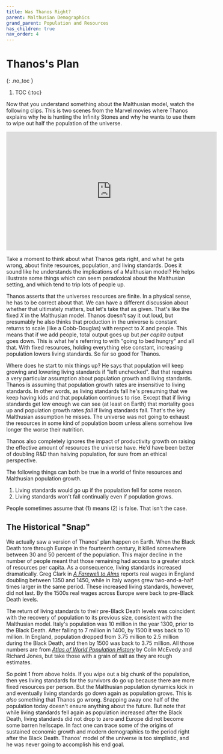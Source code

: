 ```yaml
---
title: Was Thanos Right?
parent: Malthusian Demographics
grand_parent: Population and Resources
has_children: true
nav_order: 4
---
```


# Thanos's Plan
{: .no_toc }

1. TOC 
{:toc}

Now that you understand something about the Malthusian model, watch the following clips. This is two scenes from the Marvel movies where Thanos explains why he is hunting the Infinity Stones and why he wants to use them to wipe out half the population of the universe.

<iframe width="560" height="315" src="https://www.youtube.com/embed/ISLaYHYTfPs?si=rEBevn8A0ULFO28V" title="YouTube video player" frameborder="0" allow="accelerometer; autoplay; clipboard-write; encrypted-media; gyroscope; picture-in-picture; web-share" allowfullscreen></iframe>

Take a moment to think about what Thanos gets right, and what he gets wrong, about finite resources, population, and living standards. Does it sound like he understands the implications of a Malthusian model? He helps illustrate some things which can seem paradoxical about the Malthusian setting, and which tend to trip lots of people up.

Thanos asserts that the universes resources are finite. In a physical sense, he has to be correct about that. We can have a different discussion about whether that ultimately matters, but let's take that as given. That's like the fixed $X$ in the Malthusian model. Thanos doesn't say it out loud, but presumably he also thinks that production in the universe is constant returns to scale (like a Cobb-Douglas) with respect to $X$ and people. This means that if we add people, total output goes up but *per capita* output goes down. This is what he's referring to with "going to bed hungry" and all that. With fixed resources, holding everything else constant, increasing population lowers living standards. So far so good for Thanos.

Where does he start to mix things up? He says that population will keep growing and lowering living standards if "left unchecked". But that requires a very particular assumption about population growth and living standards. Thanos is assuming that population growth rates are insensitive to living standards. In other words, as living standards fall he's presuming that we keep having kids and that population continues to rise. Except that if living standards get low enough we can see (at least on Earth) that mortality goes up and population growth rates *fall* if living standards fall. That's the key Malthusian assumption he misses. The universe was not going to exhaust the resources in some kind of population boom unless aliens somehow live longer the worse their nutrition. 

Thanos also completely ignores the impact of productivity growth on raising the effective amount of resources the universe have. He'd have been better of doubling R&D than halving population, for sure from an ethical perspective.

The following things can both be true in a world of finite resources and Malthusian population growth. 
1. Living standards would go up if the population fell for some reason. 
2. Living standards won't fall continually even if population grows. 

People sometimes assume that (1) means (2) is false. That isn't the case.

## The Historical "Snap"
We actually saw a version of Thanos' plan happen on Earth. When the Black Death tore through Europe in the fourteenth century, it killed somewhere between 30 and 50 percent of the population. This major decline in the number of people meant that those remaining had access to a greater stock of resources per capita. As a consequence, living standards increased dramatically. Greg Clark in [*A Farewell to Alms*](https://amzn.to/3GcoXTf) reports real wages in England doubling between 1350 and 1450, while in Italy wages grew two-and-a-half times larger in the same period. These increased living standards, however, did not last. By the 1500s real wages across Europe were back to pre-Black Death levels.

The return of living standards to their pre-Black Death levels was coincident with the recovery of population to its previous size, consistent with the Malthusian model. Italy's population was 10 million in the year 1300, prior to the Black Death. After falling to 7 million in 1400, by 1500 it was back to 10 million. In England, population dropped from 3.75 million to 2.5 million during the Black Death, and then by 1500 was back to 3.75 million. All those numbers are from [*Atlas of World Population History*](https://amzn.to/3Gcp8hn) by Colin McEvedy and Richard Jones, but take those with a grain of salt as they are rough estimates. 

So point 1 from above holds. If you wipe out a big chunk of the population, then yes living standards for the survivors do go up because there are more fixed resources per person. But the Malthusian population dynamics kick in and eventually living standards go down again as population grows. This is *also* something that Thanos go wrong. Snapping away one half of the population today doesn't ensure anything about the future. But note that while living standards fell again as population increased after the Black Death, living standards did not drop to zero and Europe did not become some barren hellscape. In fact one can trace some of the origins of sustained economic growth and modern demographics to the period right after the Black Death. Thanos' model of the universe is too simplistic, and he was never going to accomplish his end goal.